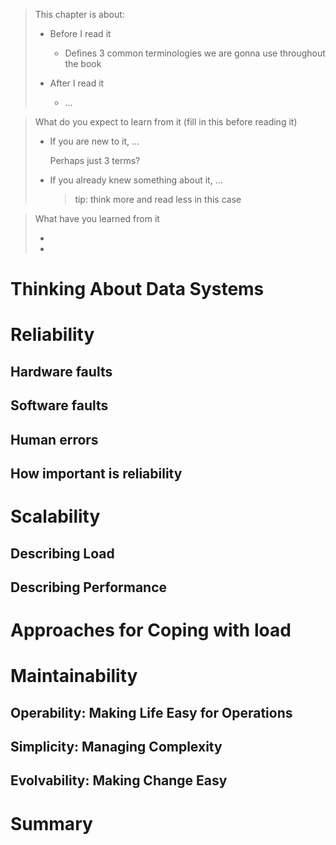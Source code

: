 > This chapter is about:
>
> * Before I read it
>
>   * Defines 3 common terminologies we are gonna use throughout the book
>
> * After I read it
>   * ...

> What do you expect to learn from it (fill in this before reading it)
>
> * If you are new to it, ...
>
>   Perhaps just 3 terms?
>   
> * If you already knew something about it, ... 
>   > tip: think more and read less in this case

> What have you learned from it
>
> *
> *

# Thinking About Data Systems
# Reliability
## Hardware faults
## Software faults
## Human errors
## How important is reliability
# Scalability
## Describing Load
## Describing Performance
# Approaches for Coping with load
# Maintainability
## Operability: Making Life Easy for Operations
## Simplicity: Managing Complexity
## Evolvability: Making Change Easy
# Summary